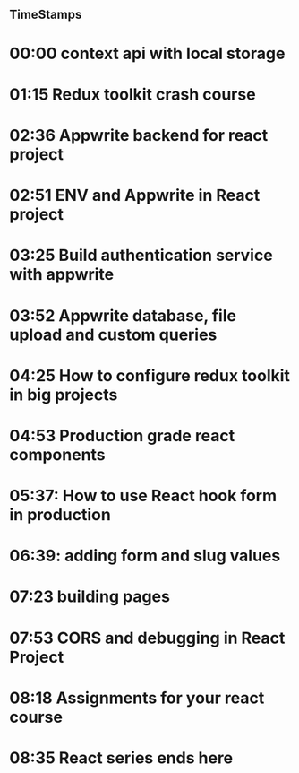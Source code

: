 ## TimeStamps

# 00:00 context api with local storage
# 01:15 Redux toolkit crash course
# 02:36 Appwrite backend for react project
# 02:51 ENV and Appwrite in React project
# 03:25 Build authentication service with appwrite
# 03:52 Appwrite database, file upload and custom queries
# 04:25 How to configure redux toolkit in big projects
# 04:53 Production grade react components
# 05:37: How to use React hook form in production
# 06:39: adding form and slug values
# 07:23 building pages
# 07:53 CORS and debugging in React Project
# 08:18 Assignments for your react course
# 08:35 React series ends here